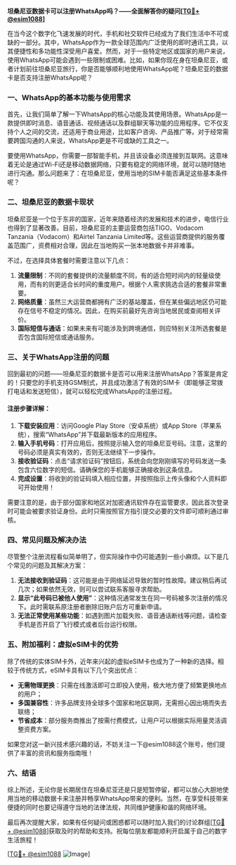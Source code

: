 **坦桑尼亚数据卡可以注册WhatsApp吗？——全面解答你的疑问[[TG💪+ @esim1088](https://t.me/s/esim1088)]**

在当今这个数字化飞速发展的时代，手机和社交软件已经成为了我们生活中不可或缺的一部分。其中，WhatsApp作为一款全球范围内广泛使用的即时通讯工具，以其便捷性和多功能性深受用户喜爱。然而，对于一些特定地区或国家的用户来说，使用WhatsApp可能会遇到一些限制或困难。比如，如果你现在身在坦桑尼亚，或者计划前往坦桑尼亚旅行，你是否能够顺利地使用WhatsApp呢？坦桑尼亚的数据卡是否支持注册WhatsApp呢？

### 一、WhatsApp的基本功能与使用需求

首先，让我们简单了解一下WhatsApp的核心功能及其使用场景。WhatsApp是一款提供即时消息、语音通话、视频通话以及群组聊天等功能的应用程序。它不仅支持个人之间的交流，还适用于商业用途，比如客户咨询、产品推广等。对于经常需要跨国沟通的人来说，WhatsApp更是不可或缺的工具之一。

要使用WhatsApp，你需要一部智能手机，并且该设备必须连接到互联网。这意味着无论是通过Wi-Fi还是移动数据网络，只要有稳定的网络环境，就可以随时随地进行沟通。那么问题来了：在坦桑尼亚，使用当地的SIM卡能否满足这些基本条件呢？

### 二、坦桑尼亚的数据卡现状

坦桑尼亚是一个位于东非的国家，近年来随着经济的发展和技术的进步，电信行业也得到了显著改善。目前，坦桑尼亚的主要运营商包括TIGO、Vodacom Tanzania（Vodacom）和Airtel Tanzania Limited等。这些运营商提供的服务覆盖范围广，资费相对合理，因此在当地购买一张本地数据卡并非难事。

不过，在选择具体套餐时需要注意以下几点：

1. **流量限制**：不同的套餐提供的流量额度不同，有的适合短时间内的轻量级使用，而有的则更适合长时间的重度用户。根据个人需求挑选合适的套餐非常重要。
2. **网络质量**：虽然三大运营商都拥有广泛的基站覆盖，但在某些偏远地区仍可能存在信号不稳定的情况。因此，在购买前最好先咨询当地居民或查阅相关评价。
3. **国际短信与通话**：如果未来有可能涉及到跨境通信，则应特别关注所选套餐是否包含国际短信或通话服务。

### 三、关于WhatsApp注册的问题

回到最初的问题——坦桑尼亚的数据卡是否可以用来注册WhatsApp？答案是肯定的！只要您的手机支持GSM制式，并且成功激活了有效的SIM卡（即能够正常拨打电话和发送短信），就可以轻松完成WhatsApp的注册过程。

#### 注册步骤详解：
1. **下载安装应用**：访问Google Play Store（安卓系统）或App Store（苹果系统），搜索“WhatsApp”并下载最新版本的应用程序。
2. **输入手机号码**：打开应用后，按照提示输入您的坦桑尼亚号码。注意，这里的号码必须是真实有效的，否则无法继续下一步操作。
3. **接收验证码**：点击“请求验证码”按钮后，系统会向您刚刚填写的号码发送一条包含六位数字的短信。请确保您的手机能够正确接收到这条信息。
4. **完成设置**：将收到的验证码填入相应位置，并按照指示上传头像和个人资料即可开始使用！

需要注意的是，由于部分国家和地区对加密通讯软件存在监管要求，因此首次登录时可能会被要求验证身份。此时只需按照官方指引提交必要的文件即可顺利通过审核。

### 四、常见问题及解决办法

尽管整个注册流程看似简单明了，但实际操作中仍可能遇到一些小麻烦。以下是几个常见的问题及其解决方案：

1. **无法接收到验证码**：这可能是由于网络延迟导致的暂时性故障。建议稍后再试几次；如果依然无效，则可以尝试联系客服寻求帮助。
2. **显示“此号码已被他人使用”**：这种情况通常发生在同一号码被多次注册的情况下。此时需联系原注册者删除旧账户后方可重新申请。
3. **无法正常使用某些功能**：如遇到图片加载失败、语音通话断线等问题，请检查手机是否开启了飞行模式或者后台运行权限。

### 五、附加福利：虚拟eSIM卡的优势

除了传统的实体SIM卡外，近年来兴起的虚拟eSIM卡也成为了一种新的选择。相较于传统方式，eSIM卡具有以下几个突出优点：

- **无需物理更换**：只需在线激活即可立即投入使用，极大地方便了频繁更换地点的用户；
- **多国兼容性**：许多品牌支持全球多个国家和地区联网，无需担心因出境而失去联络；
- **节省成本**：部分服务商推出了按需付费模式，让用户可以根据实际用量灵活调整资费方案。

如果您对这一新兴技术感兴趣的话，不妨关注一下@esim1088这个账号，他们提供了丰富的资讯和服务指南哦！

### 六、结语

综上所述，无论你是长期居住在坦桑尼亚还是只是短暂停留，都可以放心大胆地使用当地的移动数据卡来注册并畅享WhatsApp带来的便利。当然，在享受科技带来便捷的同时也要记得遵守当地的法律法规，共同维护健康和谐的网络环境。

最后再次提醒大家，如果有任何疑问或困惑都可以随时加入我们的讨论群组[[TG💪+ @esim1088](https://t.me/s/esim1088)]获取及时的帮助和支持。祝每位朋友都能顺利开启属于自己的数字生活旅程！

[[TG💪+ @esim1088](https://t.me/s/esim1088) ![Image](https://i.postimg.cc/4NQfJmqS/Snipaste-2025-05-13-00-14-12.png)]
